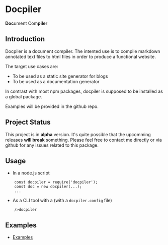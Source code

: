 # Docpiler

<b>Doc</b>ument Com<b>piler</b>

## Introduction

Docpiler is a document compiler. The intented use is to compile markdown annotated text files to html files in order to produce a functional website.

The target use cases are:
- To be used as a static site generator for blogs
- To be used as a documentation generator

In contrast with most npm packages, docpiler is supposed to be installed as a global package. 

Examples will be provided in the github repo.

## Project Status

This project is in __alpha__ version. It's quite possible that the upcomming releases __will break__ something. Please feel free to contact me directly or via github for any issues related to this package.


## Usage

- In a node.js script 
```
    const docpiler = require('docpiler');
    const doc = new docpiler(...);
    ...
```
- As a CLI tool with a (with a `docpiler.config` file)
```
    />docpiler
```

## Examples

- [Examples](examples/README.md)